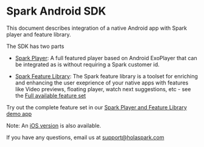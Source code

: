 # Spark Android SDK

This document describes integration of a native Android app with Spark player and feature library.

The SDK has two parts

- [Spark Player](https://github.com/hola/spark_android_sdk/blob/master/player):
  A full featured player based on Android ExoPlayer that can be integrated as is without requiring a Spark customer id.

- [Spark Feature Library](https://github.com/hola/spark_android_sdk/blob/master/lib):
The Spark feature library is a toolset for enriching and enhancing the user exeprience of your native apps with features like Video previews, floating player, watch next suggestions, etc - see the [Full available feature set](https://holaspark.com) 

Try out the complete feature set in our [Spark Player and Feature Library demo app](https://play.google.com/store/apps/details?id=com.holaspark.holaplayerdemo)

Note: An [iOS version](https://github.com/hola/spark_ios_sdk) is also available.

If you have any questions, email us at support@holaspark.com

